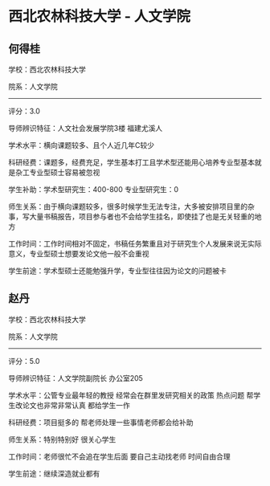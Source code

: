 # 西北农林科技大学 - 人文学院

## 何得桂

学校：西北农林科技大学

院系：人文学院

* * *

评分：3.0

导师辨识特征：人文社会发展学院3楼 福建尤溪人

学术水平：横向课题较多、且个人近几年C较少

科研经费：课题多，经费充足，学生基本打工且学术型还能用心培养专业型基本就是杂工专业型硕士容易被忽视

学生补助：学术型研究生：400-800
专业型研究生：0

师生关系：由于横向课题较多，很多时候学生无法专注，大多被安排项目里的杂事，写大量书稿报告，项目参与者也不会给学生挂名，即使挂了也是无关轻重的地方

工作时间：工作时间相对不固定，书稿任务繁重且对于研究生个人发展来说无实际意义，专业型硕士想要发论文他一般不会重视

学生前途：学术型硕士还能勉强升学，专业型往往因为论文的问题被卡

## 赵丹

学校：西北农林科技大学

院系：人文学院

* * *

评分：5.0

导师辨识特征：人文学院副院长 办公室205

学术水平：公管专业最年轻的教授 经常会在群里发研究相关的政策 热点问题 帮学生改论文也非常非常认真 都给学生一作

科研经费：项目挺多的 帮老师处理一些事情老师都会给补助

师生关系：特别特别好 很关心学生

工作时间：老师很忙不会追在学生后面 要自己主动找老师 时间自由合理

学生前途：继续深造就业都有